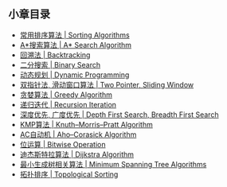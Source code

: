 ## 小章目录
  
- [常用排序算法 | Sorting Algorithms](https://github.com/yihaoye/data-structure-and-algorithm-study-notes/blob/master/Common%20Algorithm%20and%20Theory/Common%20Sorts/)
- [A&ast;搜索算法 | A&ast; Search Algorithm](https://github.com/yihaoye/data-structure-and-algorithm-study-notes/blob/master/Common%20Algorithm%20and%20Theory/A*%E6%90%9C%E7%B4%A2%E7%AE%97%E6%B3%95.md)
- [回溯法 | Backtracking](https://github.com/yihaoye/data-structure-and-algorithm-study-notes/blob/master/Common%20Algorithm%20and%20Theory/NQueen.java)
- [二分搜索 | Binary Search](https://github.com/yihaoye/data-structure-and-algorithm-study-notes/blob/master/Common%20Algorithm%20and%20Theory/%E4%BA%8C%E5%88%86%E6%90%9C%E7%B4%A2.md)
- [动态规划 | Dynamic Programming](https://github.com/yihaoye/data-structure-and-algorithm-study-notes/blob/master/Common%20Algorithm%20and%20Theory/%E5%8A%A8%E6%80%81%E8%A7%84%E5%88%92.md)
- [双指针法, 滑动窗口算法 | Two Pointer, Sliding Window](https://github.com/yihaoye/data-structure-and-algorithm-study-notes/blob/master/Common%20Algorithm%20and%20Theory/%E5%8F%8C%E6%8C%87%E9%92%88%E6%B3%95%E4%B8%8E%E6%BB%91%E5%8A%A8%E7%AA%97%E5%8F%A3%E7%AE%97%E6%B3%95.md)
- [贪婪算法 | Greedy Algorithm](https://github.com/yihaoye/data-structure-and-algorithm-study-notes/blob/master/Common%20Algorithm%20and%20Theory/%E8%B4%AA%E5%A9%AA%E7%AE%97%E6%B3%95.md)
- [递归迭代 | Recursion Iteration](https://github.com/yihaoye/data-structure-and-algorithm-study-notes/blob/master/Common%20Algorithm%20and%20Theory/%E9%80%92%E5%BD%92%E4%B8%8E%E8%BF%AD%E4%BB%A3.md)
- [深度优先, 广度优先 | Depth First Search, Breadth First Search](https://github.com/yihaoye/data-structure-and-algorithm-study-notes/blob/master/Common%20Algorithm%20and%20Theory/%E6%A0%91%E5%9B%BE%E9%81%8D%E5%8E%86.md)
- [KMP算法 | Knuth–Morris–Pratt Algorithm](https://github.com/yihaoye/data-structure-and-algorithm-study-notes/blob/master/Common%20Algorithm%20and%20Theory/KMP%E7%AE%97%E6%B3%95.md)
- [AC自动机 | Aho–Corasick Algorithm](https://github.com/yihaoye/data-structure-and-algorithm-study-notes/blob/master/Common%20Algorithm%20and%20Theory/AC%E8%87%AA%E5%8A%A8%E6%9C%BA.md)
- [位运算 | Bitwise Operation](https://github.com/yihaoye/data-structure-and-algorithm-study-notes/blob/master/Common%20Algorithm%20and%20Theory/%E4%BD%8D%E8%BF%90%E7%AE%97.md)
- [迪杰斯特拉算法 | Dijkstra Algorithm](https://github.com/yihaoye/data-structure-and-algorithm-study-notes/blob/master/Common%20Algorithm%20and%20Theory/Dijkstra%E7%AE%97%E6%B3%95.md)
- [最小生成树相关算法 | Minimum Spanning Tree Algorithms]()
- [拓扑排序 | Topological Sorting]()
  
